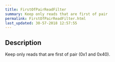 ```yaml
---
title: FirstOfPairReadFilter
summary: Keep only reads that are first of pair
permalink: FirstOfPairReadFilter.html
last_updated: 30-57-2018 12:57:55
---
```



## Description

Keep only reads that are first of pair (0x1 and 0x40).

